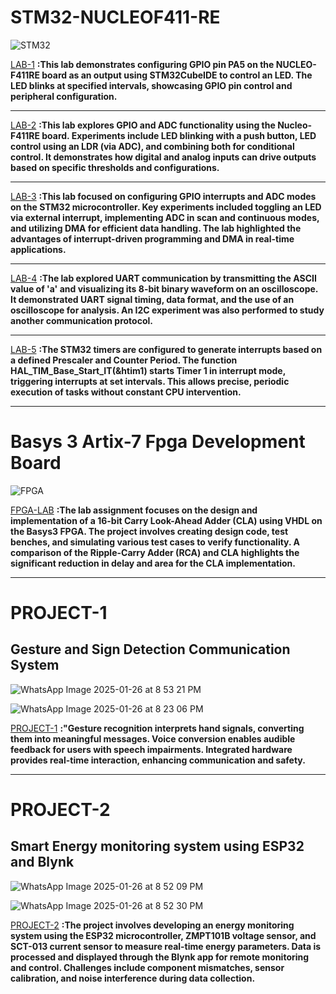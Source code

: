 # STM32-NUCLEOF411-RE
 

  ![STM32](https://github.com/user-attachments/assets/4cddc587-bec5-4215-b2ee-fc1115cc9bad)


<a href="https://github.com/DhaminiVootkuri/STM32-NUCLEOF411-RE/blob/66d03b4d0ba78d4ff5e136224af5be8f8bf3cdac/LAB1.pdf">LAB-1</a> **:This lab demonstrates configuring GPIO pin PA5 on the NUCLEO-F411RE board as an output using STM32CubeIDE to control an LED. The LED blinks at specified intervals, showcasing GPIO pin control and peripheral configuration.**  
  
---------------------------------------------------------------------------------------------------------------------------------------------------------------------------------------------------------------  


<a href="https://github.com/DhaminiVootkuri/STM32-NUCLEOF411-RE/blob/2e5c317837cdcedbfbf769a6d3499e9be6b7fe0b/LAB2.pdf">LAB-2</a>  **:This lab explores GPIO and ADC functionality using the Nucleo-F411RE board. Experiments include LED blinking with a push button, LED control using an LDR (via ADC), and combining both for conditional control. It demonstrates how digital and analog inputs can drive outputs based on specific thresholds and configurations.**  

---------------------------------------------------------------------------------------------------------------------------------------------------------------------------------------------------------------  

<a href="https://github.com/DhaminiVootkuri/STM32-NUCLEOF411-RE/blob/1f9d0cd0080e6c0706cbbc33bab68bfa0ab45291/LAB3.pdf">LAB-3</a> **:This lab focused on configuring GPIO interrupts and ADC modes on the STM32 microcontroller. Key experiments included toggling an LED via external interrupt, implementing ADC in scan and continuous modes, and utilizing DMA for efficient data handling. The lab highlighted the advantages of interrupt-driven programming and DMA in real-time applications.**  

---------------------------------------------------------------------------------------------------------------------------------------------------------------------------------------------------------------  


<a href="https://github.com/DhaminiVootkuri/STM32-NUCLEOF411-RE/blob/c875f4ec8b54ebc684530085d013452a1afdc5cb/LAB4.pdf">LAB-4</a> **:The lab explored UART communication by transmitting the ASCII value of 'a' and visualizing its 8-bit binary waveform on an oscilloscope. It demonstrated UART signal timing, data format, and the use of an oscilloscope for analysis. An I2C experiment was also performed to study another communication protocol.**  

---------------------------------------------------------------------------------------------------------------------------------------------------------------------------------------------------------------  

<a href="https://github.com/DhaminiVootkuri/STM32-NUCLEOF411-RE/blob/197940edd2a1555081857ed6a9d0f52b914f5538/LAB5%20.pdf">LAB-5</a> **:The STM32 timers are configured to generate interrupts based on a defined Prescaler and Counter Period. The function HAL_TIM_Base_Start_IT(&htim1) starts Timer 1 in interrupt mode, triggering interrupts at set intervals. This allows precise, periodic execution of tasks without constant CPU intervention.**  

---------------------------------------------------------------------------------------------------------------------------------------------------------------------------------------------------------------  
# Basys 3 Artix-7 Fpga Development Board  

![FPGA](https://github.com/user-attachments/assets/20c4a742-f6fd-4d80-b4ef-2dc6369a2c85)   

<a href="https://github.com/DhaminiVootkuri/STM32-NUCLEOF411-RE/blob/6b9dda5ab8502ca57c219f5adde01282484bf83e/FPGA%20LAB.pdf">FPGA-LAB</a> **:The lab assignment focuses on the design and implementation of a 16-bit Carry Look-Ahead Adder (CLA) using VHDL on the Basys3 FPGA. The project involves creating design code, test benches, and simulating various test cases to verify functionality. A comparison of the Ripple-Carry Adder (RCA) and CLA highlights the significant reduction in delay and area for the CLA implementation.**  

---------------------------------------------------------------------------------------------------------------------------------------------------------------------------------------------------------------
# PROJECT-1

## Gesture and Sign Detection Communication System

![WhatsApp Image 2025-01-26 at 8 53 21 PM](https://github.com/user-attachments/assets/e2df619f-9437-4a9a-b2ab-d81ed0c369e7)  

![WhatsApp Image 2025-01-26 at 8 23 06 PM](https://github.com/user-attachments/assets/180f51fe-9c53-42a4-995c-f996f0e36b89)     

<a href="https://github.com/DhaminiVootkuri/STM32-NUCLEOF411-RE/blob/71cb2a88387abbec469ef544badb0e86db14550d/Project-1.pdf">PROJECT-1</a> **:"Gesture recognition interprets hand signals, converting them into meaningful messages. Voice conversion enables audible feedback for users with speech impairments. Integrated hardware provides real-time interaction, enhancing communication and safety.**  

---------------------------------------------------------------------------------------------------------------------------------------------------------------------------------------------------------------
# PROJECT-2

## Smart Energy monitoring system using ESP32 and Blynk

![WhatsApp Image 2025-01-26 at 8 52 09 PM](https://github.com/user-attachments/assets/5a776327-bda1-479c-a36a-2f149a29ca3b)   

![WhatsApp Image 2025-01-26 at 8 52 30 PM](https://github.com/user-attachments/assets/035fe67f-be0e-4921-ad0f-5631df4734f9)   

<a href="https://github.com/DhaminiVootkuri/STM32-NUCLEOF411-RE/blob/2630454fe4f97a69cad4d3150a5f2f0d3bf0c91c/Project-2.pdf">PROJECT-2</a> **:The project involves developing an energy monitoring system using the ESP32 microcontroller, ZMPT101B voltage sensor, and SCT-013 current sensor to measure real-time energy parameters. Data is processed and displayed through the Blynk app for remote monitoring and control. Challenges include component mismatches, sensor calibration, and noise interference during data collection.**






